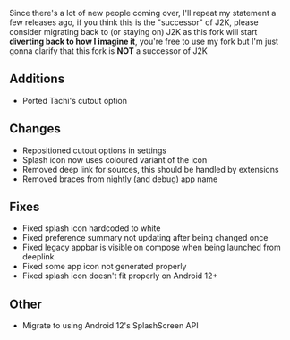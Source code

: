 <!-- Formatting
## Additions

## Changes

## Fixes

## Other
-->
Since there's a lot of new people coming over, I'll repeat my statement a few releases ago, if you think this is the "successor" of J2K, please consider migrating back to (or staying on) J2K as this fork will start **diverting back to how I imagine it**, you're free to use my fork but I'm just gonna clarify that this fork is **NOT** a successor of J2K

## Additions
- Ported Tachi's cutout option

## Changes
- Repositioned cutout options in settings
- Splash icon now uses coloured variant of the icon
- Removed deep link for sources, this should be handled by extensions
- Removed braces from nightly (and debug) app name

## Fixes
- Fixed splash icon hardcoded to white
- Fixed preference summary not updating after being changed once
- Fixed legacy appbar is visible on compose when being launched from deeplink
- Fixed some app icon not generated properly
- Fixed splash icon doesn't fit properly on Android 12+

## Other
- Migrate to using Android 12's SplashScreen API
